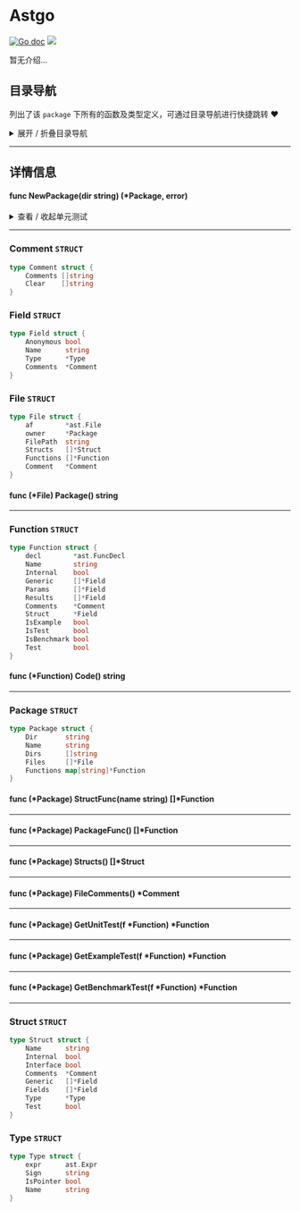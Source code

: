 # Astgo

[![Go doc](https://img.shields.io/badge/go.dev-reference-brightgreen?logo=go&logoColor=white&style=flat)](https://pkg.go.dev/github.com/kercylan98/minotaur)
![](https://img.shields.io/badge/Email-kercylan@gmail.com-green.svg?style=flat)

暂无介绍...


## 目录导航
列出了该 `package` 下所有的函数及类型定义，可通过目录导航进行快捷跳转 ❤️
<details>
<summary>展开 / 折叠目录导航</summary>


> 包级函数定义

|函数名称|描述
|:--|:--
|[NewPackage](#NewPackage)|暂无描述...


> 类型定义

|类型|名称|描述
|:--|:--|:--
|`STRUCT`|[Comment](#struct_Comment)|暂无描述...
|`STRUCT`|[Field](#struct_Field)|暂无描述...
|`STRUCT`|[File](#struct_File)|暂无描述...
|`STRUCT`|[Function](#struct_Function)|暂无描述...
|`STRUCT`|[Package](#struct_Package)|暂无描述...
|`STRUCT`|[Struct](#struct_Struct)|暂无描述...
|`STRUCT`|[Type](#struct_Type)|暂无描述...

</details>


***
## 详情信息
#### func NewPackage(dir string) (*Package,  error)
<span id="NewPackage"></span>

<details>
<summary>查看 / 收起单元测试</summary>


```go

func TestNewPackage(t *testing.T) {
	p, err := astgo.NewPackage(`/Users/kercylan/Coding.localized/Go/minotaur/server`)
	if err != nil {
		panic(err)
	}
	fmt.Println(string(super.MarshalIndentJSON(p, "", "  ")))
}

```


</details>


***
<span id="struct_Comment"></span>
### Comment `STRUCT`

```go
type Comment struct {
	Comments []string
	Clear    []string
}
```
<span id="struct_Field"></span>
### Field `STRUCT`

```go
type Field struct {
	Anonymous bool
	Name      string
	Type      *Type
	Comments  *Comment
}
```
<span id="struct_File"></span>
### File `STRUCT`

```go
type File struct {
	af        *ast.File
	owner     *Package
	FilePath  string
	Structs   []*Struct
	Functions []*Function
	Comment   *Comment
}
```
#### func (*File) Package()  string
***
<span id="struct_Function"></span>
### Function `STRUCT`

```go
type Function struct {
	decl        *ast.FuncDecl
	Name        string
	Internal    bool
	Generic     []*Field
	Params      []*Field
	Results     []*Field
	Comments    *Comment
	Struct      *Field
	IsExample   bool
	IsTest      bool
	IsBenchmark bool
	Test        bool
}
```
#### func (*Function) Code()  string
***
<span id="struct_Package"></span>
### Package `STRUCT`

```go
type Package struct {
	Dir       string
	Name      string
	Dirs      []string
	Files     []*File
	Functions map[string]*Function
}
```
#### func (*Package) StructFunc(name string)  []*Function
***
#### func (*Package) PackageFunc()  []*Function
***
#### func (*Package) Structs()  []*Struct
***
#### func (*Package) FileComments()  *Comment
***
#### func (*Package) GetUnitTest(f *Function)  *Function
***
#### func (*Package) GetExampleTest(f *Function)  *Function
***
#### func (*Package) GetBenchmarkTest(f *Function)  *Function
***
<span id="struct_Struct"></span>
### Struct `STRUCT`

```go
type Struct struct {
	Name      string
	Internal  bool
	Interface bool
	Comments  *Comment
	Generic   []*Field
	Fields    []*Field
	Type      *Type
	Test      bool
}
```
<span id="struct_Type"></span>
### Type `STRUCT`

```go
type Type struct {
	expr      ast.Expr
	Sign      string
	IsPointer bool
	Name      string
}
```
